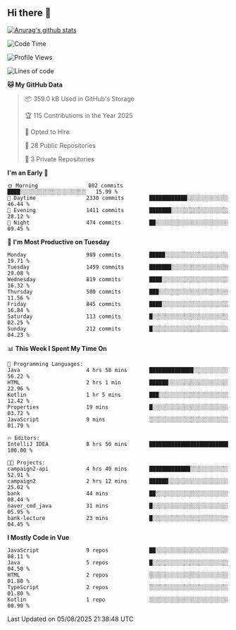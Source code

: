 ## Hi there 👋

[![Anurag's github stats](https://github-readme-stats.vercel.app/api?username=Songwonseok)](https://github.com/anuraghazra/github-readme-stats)



<!--START_SECTION:waka-->
![Code Time](http://img.shields.io/badge/Code%20Time-3%2C680%20hrs%2021%20mins-blue)

![Profile Views](http://img.shields.io/badge/Profile%20Views-0-blue)

![Lines of code](https://img.shields.io/badge/From%20Hello%20World%20I%27ve%20Written-34.8%20million%20lines%20of%20code-blue)

**🐱 My GitHub Data** 

> 📦 359.0 kB Used in GitHub's Storage 
 > 
> 🏆 115 Contributions in the Year 2025
 > 
> 💼 Opted to Hire
 > 
> 📜 28 Public Repositories 
 > 
> 🔑 3 Private Repositories 
 > 
**I'm an Early 🐤** 

```text
🌞 Morning                802 commits         ████░░░░░░░░░░░░░░░░░░░░░   15.99 % 
🌆 Daytime                2330 commits        ████████████░░░░░░░░░░░░░   46.44 % 
🌃 Evening                1411 commits        ███████░░░░░░░░░░░░░░░░░░   28.12 % 
🌙 Night                  474 commits         ██░░░░░░░░░░░░░░░░░░░░░░░   09.45 % 
```
📅 **I'm Most Productive on Tuesday** 

```text
Monday                   989 commits         █████░░░░░░░░░░░░░░░░░░░░   19.71 % 
Tuesday                  1459 commits        ███████░░░░░░░░░░░░░░░░░░   29.08 % 
Wednesday                819 commits         ████░░░░░░░░░░░░░░░░░░░░░   16.32 % 
Thursday                 580 commits         ███░░░░░░░░░░░░░░░░░░░░░░   11.56 % 
Friday                   845 commits         ████░░░░░░░░░░░░░░░░░░░░░   16.84 % 
Saturday                 113 commits         █░░░░░░░░░░░░░░░░░░░░░░░░   02.25 % 
Sunday                   212 commits         █░░░░░░░░░░░░░░░░░░░░░░░░   04.23 % 
```


📊 **This Week I Spent My Time On** 

```text
💬 Programming Languages: 
Java                     4 hrs 58 mins       ██████████████░░░░░░░░░░░   56.22 % 
HTML                     2 hrs 1 min         ██████░░░░░░░░░░░░░░░░░░░   22.96 % 
Kotlin                   1 hr 5 mins         ███░░░░░░░░░░░░░░░░░░░░░░   12.42 % 
Properties               19 mins             █░░░░░░░░░░░░░░░░░░░░░░░░   03.72 % 
JavaScript               9 mins              ░░░░░░░░░░░░░░░░░░░░░░░░░   01.79 % 

🔥 Editors: 
IntelliJ IDEA            8 hrs 50 mins       █████████████████████████   100.00 % 

🐱‍💻 Projects: 
campaign2-api            4 hrs 40 mins       █████████████░░░░░░░░░░░░   52.91 % 
campaign2                2 hrs 12 mins       ██████░░░░░░░░░░░░░░░░░░░   25.02 % 
bank                     44 mins             ██░░░░░░░░░░░░░░░░░░░░░░░   08.44 % 
naver_cmd_java           31 mins             █░░░░░░░░░░░░░░░░░░░░░░░░   05.95 % 
bank-lecture             23 mins             █░░░░░░░░░░░░░░░░░░░░░░░░   04.45 % 
```

**I Mostly Code in Vue** 

```text
JavaScript               9 repos             ██░░░░░░░░░░░░░░░░░░░░░░░   08.11 % 
Java                     5 repos             █░░░░░░░░░░░░░░░░░░░░░░░░   04.50 % 
HTML                     2 repos             ░░░░░░░░░░░░░░░░░░░░░░░░░   01.80 % 
TypeScript               2 repos             ░░░░░░░░░░░░░░░░░░░░░░░░░   01.80 % 
Kotlin                   1 repo              ░░░░░░░░░░░░░░░░░░░░░░░░░   00.90 % 
```




 Last Updated on 05/08/2025 21:38:48 UTC
<!--END_SECTION:waka-->
